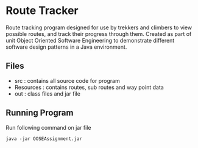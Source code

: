 # Route Tracker 

Route tracking program designed for use by trekkers and climbers to view possible routes, and track their progress through them.  Created as part of unit Object Oriented Software Engineering to demonstrate different software design patterns in a Java environment. 

## Files
- src : contains all source code for program 
- Resources : contains routes, sub routes and way point data  
- out : class files and jar file 

## Running Program 
Run following command on jar file 

    java -jar OOSEAssignment.jar 
 
